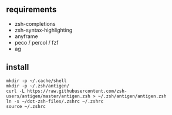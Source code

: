 ## requirements

- zsh-completions
- zsh-syntax-highlighting
- anyframe
- peco / percol / fzf
- ag

## install

```
mkdir -p ~/.cache/shell
mkdir -p ~/.zsh/antigen/
curl -L https://raw.githubusercontent.com/zsh-users/antigen/master/antigen.zsh > ~/.zsh/antigen/antigen.zsh
ln -s ~/dot-zsh-files/.zshrc ~/.zshrc
source ~/.zshrc
```

